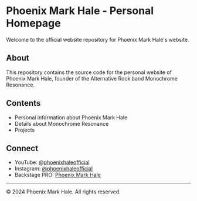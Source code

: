 # Phoenix Mark Hale - Personal Homepage

Welcome to the official website repository for Phoenix Mark Hale's website.

## About

This repository contains the source code for the personal website of Phoenix Mark Hale, founder of the Alternative Rock band Monochrome Resonance.

## Contents

- Personal information about Phoenix Mark Hale
- Details about Monochrome Resonance
- Projects

## Connect

- YouTube: [@phoenixhaleofficial](https://www.youtube.com/@phoenixhaleofficial)
- Instagram: [@phoenixhaleofficial](https://www.instagram.com/phoenixhaleofficial)
- Backstage PRO: [Phoenix Mark Hale](https://www.backstagepro.de/musiker/phoenix-mark-hale-gitarrist-schlagzeuger-keyboarder-pianist-producer-songwriter-saenger-weiterstadt-0jZ1zkXqD0)

---

© 2024 Phoenix Mark Hale. All rights reserved.
